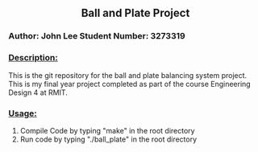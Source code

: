 <center><H2> Ball and Plate Project </H1></center>

<H3>Author:  John Lee
Student Number: 3273319</H3>

<H3><u>Description:</H3></u>
This is the git repository for the ball and plate balancing system project.  This is my final year project completed as part of the course Engineering Design 4 at RMIT.  

<u><H3>Usage:</H3></u>

1.  Compile Code by typing "make" in the root directory
2.  Run code by typing "./ball_plate" in the root directory


